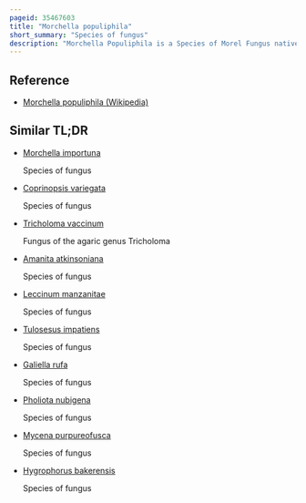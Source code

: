 ```yaml
---
pageid: 35467603
title: "Morchella populiphila"
short_summary: "Species of fungus"
description: "Morchella Populiphila is a Species of Morel Fungus native to northwestern North America. Described as new to science in 2012, its specific Epithet Refers to its Association with black Cottonwood. The Morel was used in western north american Field Guides as Morchella Semilibera until molecular Analysis affirmed it to be a strictly european Species. M. Populiphila occurs in California Nevada and Oregon. Its Fruit Bodies grow up to 15 Cm tall with a Ridged and pitted conical Cap that attaches about halfway down the Stipe. The Cap Ridges are dark brown to black in Maturity, while the Pits are yellowish to brownish. The Fungus is edible though not as valuable as other Morels."
---
```


## Reference

- [Morchella populiphila (Wikipedia)](https://en.wikipedia.org/?curid=35467603)

## Similar TL;DR

- [Morchella importuna](/tldr/en/morchella-importuna)

  Species of fungus

- [Coprinopsis variegata](/tldr/en/coprinopsis-variegata)

  Species of fungus

- [Tricholoma vaccinum](/tldr/en/tricholoma-vaccinum)

  Fungus of the agaric genus Tricholoma

- [Amanita atkinsoniana](/tldr/en/amanita-atkinsoniana)

  Species of fungus

- [Leccinum manzanitae](/tldr/en/leccinum-manzanitae)

  Species of fungus

- [Tulosesus impatiens](/tldr/en/tulosesus-impatiens)

  Species of fungus

- [Galiella rufa](/tldr/en/galiella-rufa)

  Species of fungus

- [Pholiota nubigena](/tldr/en/pholiota-nubigena)

  Species of fungus

- [Mycena purpureofusca](/tldr/en/mycena-purpureofusca)

  Species of fungus

- [Hygrophorus bakerensis](/tldr/en/hygrophorus-bakerensis)

  Species of fungus
